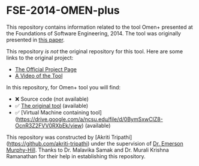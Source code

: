 # FSE-2014-OMEN-plus

This repository contains information related to the tool Omen+ presented at the Foundations of Software Engineering, 2014. The tool was originally presented in [this paper](http://drona.csa.iisc.ernet.in/~sss/tools/omen+.pdf).

This repository _is not_ the original repository for this tool. Here are some links to the original project:
*	[The Official Project Page](http://drona.csa.iisc.ernet.in/~sss/tools/omenplus.html)
*	[A Video of the Tool](https://youtu.be/qRF58T4VBGs)

In this repository, for Omen+ tool you will find:
* :x: Source code (not available)
* :white_check_mark: [The original tool](http://drona.csa.iisc.ernet.in/~sss/tools/tool.ova) (available)  
* :white_check_mark: [Virtual Machine containing tool] (https://drive.google.com/a/ncsu.edu/file/d/0BymSxwClZ8-OcnR3Z2FVV0RXbEk/view) (available)

This repository was constructed by [Akriti Tripathi] (https://github.com/akriti-tripathi) under the supervision of [Dr. Emerson Murphy-Hill](https://github.com/CaptainEmerson). Thanks to Dr. Malavika Samak and Dr. Murali Krishna Ramanathan for their help in establishing this repository.

